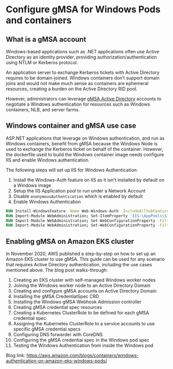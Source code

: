 # Configure gMSA for Windows Pods and containers

## What is a gMSA account

Windows-based applications such as .NET applications often use Active Directory as an identity provider, providing authorization/authentication using NTLM or Kerberos protocol. 

An application server to exchange Kerberos tickets with Active Directory requires to be domain-joined. Windows containers don’t support domain joins and would not make much sense as containers are ephemeral resources, creating a burden on the Active Directory RID pool.

However, administrators can leverage [gMSA Active Directory](https://docs.microsoft.com/en-us/windows-server/security/group-managed-service-accounts/group-managed-service-accounts-overview) accounts to negotiate a Windows authentication for resources such as Windows containers, NLB, and server farms.

## Windows container and gMSA use case

ASP.NET applications that leverage on Windows authentication, and run as Windows containers, benefit from gMSA because the Windows Node is used to exchange the Kerberos ticket on behalf of the container. However, the dockerfile used to build the Windows container image needs configure IIS and enable Windows authentication.

The following steps will set up IIS for Windows Authentication:

1. Install the Windows-Auth feature on IIS as it isn't installed by default on a Windows image
2. Setup the IIS Application pool to run under a Network Account
3. Disable `anonymousAuthentication` which is enabled by default
4. Enable Windows Authentication

```dockerfile
RUN Install-WindowsFeature -Name Web-Windows-Auth -IncludeAllSubFeature
RUN Import-Module WebAdministration; Set-ItemProperty 'IIS:\AppPools\SiteName' -name processModel.identityType -value 2
RUN Import-Module WebAdministration; Set-WebConfigurationProperty -Filter '/system.webServer/security/authentication/anonymousAuthentication' -Name Enabled -Value False -PSPath 'IIS:\' -Location 'SiteName'
RUN Import-Module WebAdministration; Set-WebConfigurationProperty -Filter '/system.webServer/security/authentication/windowsAuthentication' -Name Enabled -Value True -PSPath 'IIS:\' -Location 'SiteName'
```

## Enabling gMSA on Amazon EKS cluster

In November 2020, AWS published a step-by-step on how to set up an Amazon EKS cluster to use gMSA. This guide can be used for any scenario that requires Active Directory authentication, including the use cases mentioned above. The blog post walks-through:

1. Creating an EKS cluster with self-managed Windows worker nodes
2. Joining the Windows worker node to an Active Directory Domain
3. Creating and configure gMSA accounts on Active Directory Domain
4. Installing the gMSA CredentialSpec CRD
5. Installing the Windows gMSA Webhook Admission controller
6. Creating gMSA credential spec resources
7. Creating a Kubernetes ClusterRole to be defined for each gMSA credential spec
8. Assigning the Kubernetes ClusterRole to a service accounts to use specific gMSA credential specs
9. Configuring DNS forwarder with CoreDNS
10. Configuring the gMSA credential spec in the Windows pod spec
11. Testing the Windows Authentication from inside the Windows pod

Blog link:
https://aws.amazon.com/blogs/containers/windows-authentication-on-amazon-eks-windows-pods/
